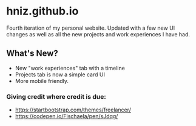 # hniz.github.io
Fourth iteration of my personal website. Updated with a few new UI changes as well as all the new projects and work experiences I have had.


## What's New? 
  * New "work experiences" tab with a timeline 
  * Projects tab is now a simple card UI 
  * More mobile friendly.

### Giving credit where credit is due: 
  * https://startbootstrap.com/themes/freelancer/
  * https://codepen.io/Fischaela/pen/sJdqg/
